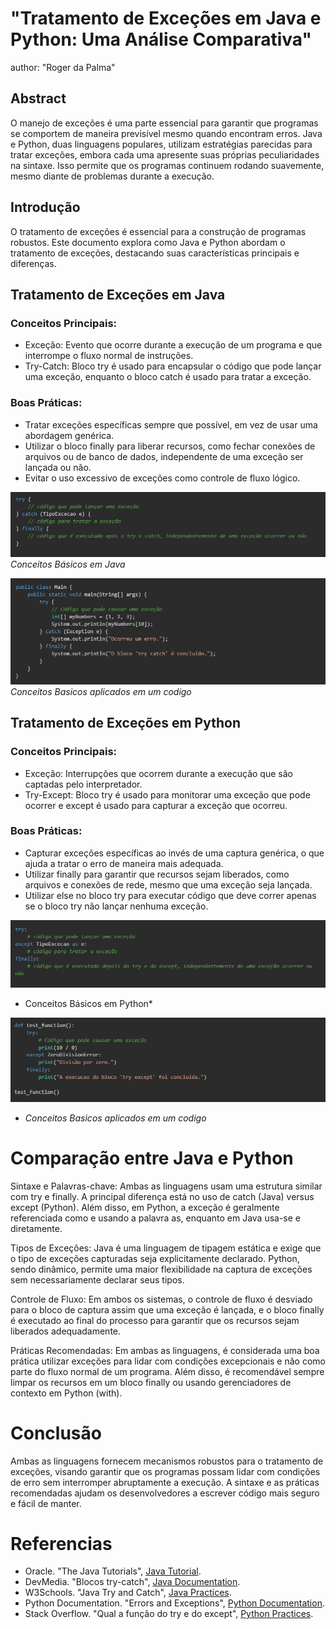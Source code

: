 
# "Tratamento de Exceções em Java e Python: Uma Análise Comparativa"
author: "Roger da Palma"

## Abstract
O manejo de exceções é uma parte essencial para garantir que programas se comportem de maneira previsível mesmo quando encontram erros. Java e Python, duas linguagens populares, utilizam estratégias parecidas para tratar exceções, embora cada uma apresente suas próprias peculiaridades na sintaxe. Isso permite que os programas continuem rodando suavemente, mesmo diante de problemas durante a execução.

## Introdução
O tratamento de exceções é essencial para a construção de programas robustos. Este documento explora como Java e Python abordam o tratamento de exceções, destacando suas características principais e diferenças.

## Tratamento de Exceções em Java
### Conceitos Principais:
- Exceção: Evento que ocorre durante a execução de um programa e que interrompe o fluxo normal de instruções.
- Try-Catch: Bloco try é usado para encapsular o código que pode lançar uma exceção, enquanto o bloco catch é usado para tratar a exceção.

### Boas Práticas:
- Tratar exceções específicas sempre que possível, em vez de usar uma abordagem genérica.
- Utilizar o bloco finally para liberar recursos, como fechar conexões de arquivos ou de banco de dados, independente de uma exceção ser lançada ou não.
- Evitar o uso excessivo de exceções como controle de fluxo lógico.

![Conceitos Básicos em Java](java.png)
*Conceitos Básicos em Java*

![Conceitos Basicos aplicados em um codigo](java2.png)
*Conceitos Basicos aplicados em um codigo*

## Tratamento de Exceções em Python
### Conceitos Principais:
- Exceção: Interrupções que ocorrem durante a execução que são captadas pelo interpretador.
- Try-Except: Bloco try é usado para monitorar uma exceção que pode ocorrer e except é usado para capturar a exceção que ocorreu.

### Boas Práticas:
- Capturar exceções específicas ao invés de uma captura genérica, o que ajuda a tratar o erro de maneira mais adequada.
- Utilizar finally para garantir que recursos sejam liberados, como arquivos e conexões de rede, mesmo que uma exceção seja lançada.
- Utilizar else no bloco try para executar código que deve correr apenas se o bloco try não lançar nenhuma exceção.

![Conceitos Básicos em Python](python.png)

- Conceitos Básicos em Python*

![Conceitos Basicos aplicados em um codigo](python2.png)

- *Conceitos Basicos aplicados em um codigo*

# Comparação entre Java e Python
Sintaxe e Palavras-chave: Ambas as linguagens usam uma estrutura similar com try e finally. A principal diferença está no uso de catch (Java) versus except (Python). Além disso, em Python, a exceção é geralmente referenciada como e usando a palavra as, enquanto em Java usa-se e diretamente.

Tipos de Exceções: Java é uma linguagem de tipagem estática e exige que o tipo de exceções capturadas seja explicitamente declarado. Python, sendo dinâmico, permite uma maior flexibilidade na captura de exceções sem necessariamente declarar seus tipos.

Controle de Fluxo: Em ambos os sistemas, o controle de fluxo é desviado para o bloco de captura assim que uma exceção é lançada, e o bloco finally é executado ao final do processo para garantir que os recursos sejam liberados adequadamente.

Práticas Recomendadas: Em ambas as linguagens, é considerada uma boa prática utilizar exceções para lidar com condições excepcionais e não como parte do fluxo normal de um programa. Além disso, é recomendável sempre limpar os recursos em um bloco finally ou usando gerenciadores de contexto em Python (with).

# Conclusão
Ambas as linguagens fornecem mecanismos robustos para o tratamento de exceções, visando garantir que os programas possam lidar com condições de erro sem interromper abruptamente a execução. A sintaxe e as práticas recomendadas ajudam os desenvolvedores a escrever código mais seguro e fácil de manter.

# Referencias
- Oracle. "The Java Tutorials", [Java Tutorial](https://docs.oracle.com/javase/tutorial/essential/exceptions/catch.html).
- DevMedia. "Blocos try-catch", [Java Documentation](https://www.devmedia.com.br/blocos-try-catch/7339).
- W3Schools. "Java Try and Catch", [Java Practices](https://www.w3schools.com/java/java_try_catch.asp).
- Python Documentation. "Errors and Exceptions", [Python Documentation](https://docs.python.org/3/tutorial/errors.html).
- Stack Overflow. "Qual a função do try e do except", [Python Practices](https://pt.stackoverflow.com/questions/316516/qual-a-função-do-try-e-do-except).
